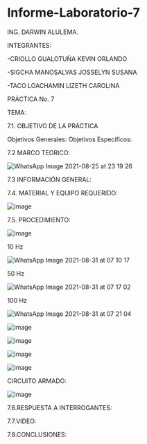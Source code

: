 # Informe-Laboratorio-7
ING. DARWIN ALULEMA.

INTEGRANTES:

-CRIOLLO GUALOTUÑA KEVIN ORLANDO

-SIGCHA MANOSALVAS JOSSELYN SUSANA

-TACO LOACHAMIN LIZETH CAROLINA

PRÁCTICA No. 7

TEMA: 

7.1. OBJETIVO DE LA PRÁCTICA

Objetivos Generales:
Objetivos Específicos:


7.2 MARCO TEORICO:

![WhatsApp Image 2021-08-25 at 23 19 26](https://user-images.githubusercontent.com/85263529/131383412-9875a380-7d21-4d05-9014-72e39f9b417d.jpeg)


7.3 INFORMACIÓN GENERAL:

7.4. MATERIAL Y EQUIPO REQUERIDO:

![image](https://user-images.githubusercontent.com/85263529/131426863-1b42ee09-5e02-4c56-9340-5d4b87a65330.png)


7.5. PROCEDIMIENTO:

![image](https://user-images.githubusercontent.com/85263529/131426886-f1b5b5b1-e7a7-4a7a-954c-8b1d8eb10254.png)

10 Hz

![WhatsApp Image 2021-08-31 at 07 10 17](https://user-images.githubusercontent.com/85263529/131502905-33f6d561-b112-476b-a3c8-be0019a44b8b.jpeg)

50 Hz

![WhatsApp Image 2021-08-31 at 07 17 02](https://user-images.githubusercontent.com/85263529/131503218-af3e6cba-7fbb-4379-996c-198c1b4cef35.jpeg)

100 Hz

![WhatsApp Image 2021-08-31 at 07 21 04](https://user-images.githubusercontent.com/85263529/131503333-61f2521b-ff58-46c8-a548-8b61b0693765.jpeg)




![image](https://user-images.githubusercontent.com/85263529/131426905-d304d82d-1ebe-4906-be89-3634439347ef.png)


![image](https://user-images.githubusercontent.com/85263529/131427051-8b8681ea-8496-4c44-8193-cdde1628da3f.png)


![image](https://user-images.githubusercontent.com/85263529/131427197-14c55ef4-df35-401a-b12f-d5ed3f1de408.png)


![image](https://user-images.githubusercontent.com/85263529/131427210-0dabce1a-61e6-4c5a-8150-c7576e46ab1e.png)


CIRCUITO ARMADO:

![image](https://user-images.githubusercontent.com/85263529/131446446-690354e9-8e21-4d0f-a7fa-2dd889164251.png)



7.6.RESPUESTA A INTERROGANTES:

7.7.VIDEO:



7.8.CONCLUSIONES:





